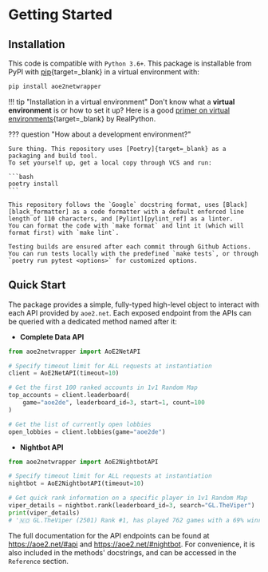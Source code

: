 # Getting Started

## Installation

This code is compatible with `Python 3.6+`.
This package is installable from PyPI with [pip]{target=_blank} in a virtual environment with:

```bash
pip install aoe2netwrapper
```

!!! tip "Installation in a virtual environment"
    Don't know what a **virtual environment** is or how to set it up? Here is a good
    [primer on virtual environments][virtual_env_primer]{target=_blank} by RealPython.

??? question "How about a development environment?"

    Sure thing. This repository uses [Poetry]{target=_blank} as a packaging and build tool. 
    To set yourself up, get a local copy through VCS and run:
    
    ```bash
    poetry install
    ```
    
    This repository follows the `Google` docstring format, uses [Black][black_formatter] as a code formatter with a default enforced line length of 110 characters, and [Pylint][pylint_ref] as a linter.
    You can format the code with `make format` and lint it (which will format first) with `make lint`.
    
    Testing builds are ensured after each commit through Github Actions.
    You can run tests locally with the predefined `make tests`, or through `poetry run pytest <options>` for customized options.

## Quick Start

The package provides a simple, fully-typed high-level object to interact with each API provided by `aoe2.net`.
Each exposed endpoint from the APIs can be queried with a dedicated method named after it:

* __Complete Data API__

```python
from aoe2netwrapper import AoE2NetAPI

# Specify timeout limit for ALL requests at instantiation
client = AoE2NetAPI(timeout=10)

# Get the first 100 ranked accounts in 1v1 Random Map
top_accounts = client.leaderboard(
    game="aoe2de", leaderboard_id=3, start=1, count=100
)

# Get the list of currently open lobbies
open_lobbies = client.lobbies(game="aoe2de")
```

* __Nightbot API__

```python
from aoe2netwrapper import AoE2NightbotAPI

# Specify timeout limit for ALL requests at instantiation
nightbot = AoE2NightbotAPI(timeout=10)

# Get quick rank information on a specific player in 1v1 Random Map
viper_details = nightbot.rank(leaderboard_id=3, search="GL.TheViper")
print(viper_details)
# '🇳🇴 GL.TheViper (2501) Rank #1, has played 762 games with a 69% winrate, -1 streak, and 2 drops'
```

The full documentation for the API endpoints can be found at https://aoe2.net/#api and https://aoe2.net/#nightbot.
For convenience, it is also included in the methods' docstrings, and can be accessed in the `Reference` section.


[virtual_env_primer]: https://realpython.com/python-virtual-environments-a-primer/
[black_formatter]: https://github.com/psf/black
[pip]: https://pip.pypa.io/en/stable/
[Poetry]: https://python-poetry.org/
[pylint_ref]: https://www.pylint.org/
